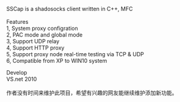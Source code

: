 SSCap is a shadosocks client written in C++, MFC<br/>
<br/>
Features<br/>
1, System proxy configration<br/>
2, PAC mode and global mode<br/>
3, Support UDP relay<br/>
4, Support HTTP proxy<br/>
5, Support proxy node real-time testing via TCP & UDP<br/>
6, Compatible from XP to WIN10 system<br/>

Develop<br/>
VS.net 2010<br/>
<br/>
作者没有时间来维护此项目，希望有兴趣的网友能继续维护添加新功能。<br/>


